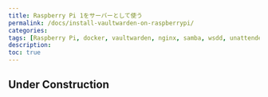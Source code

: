 ```yaml
---
title: Raspberry Pi 1をサーバーとして使う
permalink: /docs/install-vaultwarden-on-raspberrypi/
categories:
tags: [Raspberry Pi, docker, vaultwarden, nginx, samba, wsdd, unattended-upgrades, watchtower, rsync]
description:  
toc: true
---
```

## Under Construction
